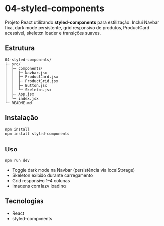 # 04-styled-components

Projeto React utilizando **styled-components** para estilização. Inclui Navbar fixa, dark mode persistente, grid responsivo de produtos, ProductCard acessível, skeleton loader e transições suaves.

## Estrutura

```
04-styled-components/
├─ src/
│  ├─ components/
│  │  ├─ Navbar.jsx
│  │  ├─ ProductCard.jsx
│  │  ├─ ProductGrid.jsx
│  │  ├─ Button.jsx
│  │  └─ Skeleton.jsx
│  ├─ App.jsx
│  └─ index.jsx
└─ README.md
```

## Instalação

```bash
npm install
npm install styled-components
```

## Uso

```bash
npm run dev
```

* Toggle dark mode na Navbar (persistência via localStorage)
* Skeleton exibido durante carregamento
* Grid responsivo 1–4 colunas
* Imagens com lazy loading

## Tecnologias

* React
* styled-components
